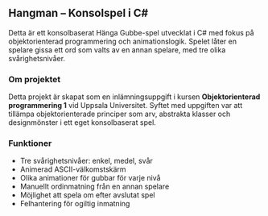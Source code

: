 ## Hangman – Konsolspel i C#

Detta är ett konsolbaserat Hänga Gubbe-spel utvecklat i C# med fokus på objektorienterad programmering och animationslogik. Spelet låter en spelare gissa ett ord som valts av en annan spelare, med tre olika svårighetsnivåer.

### Om projektet

Detta projekt är skapat som en inlämningsuppgift i kursen **Objektorienterad programmering 1** vid Uppsala Universitet. Syftet med uppgiften var att tillämpa objektorienterade principer som arv, abstrakta klasser och designmönster i ett eget konsolbaserat spel.

### Funktioner

- Tre svårighetsnivåer: enkel, medel, svår
- Animerad ASCII-välkomstskärm
- Olika animationer för gubbar för varje nivå
- Manuellt ordinmatning från en annan spelare
- Möjlighet att spela om efter avslutat spel
- Felhantering för ogiltig inmatning

